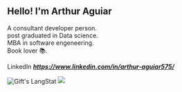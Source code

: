 <h2> Hello! I'm Arthur Aguiar </h2>

A consultant developer person. </br>
post graduated in Data science. </br>
MBA in software engeneering. </br>
Book lover 📚. </br>

LinkedIn ***https://www.linkedin.com/in/arthur-aguiar575/***

<img align="center" src="https://github-readme-streak-stats.herokuapp.com/?user=Aguiar575" alt="Gift's LangStat" />
<img src = "https://github-readme-stats.vercel.app/api/top-langs/?username=Aguiar575&layout=compact">
